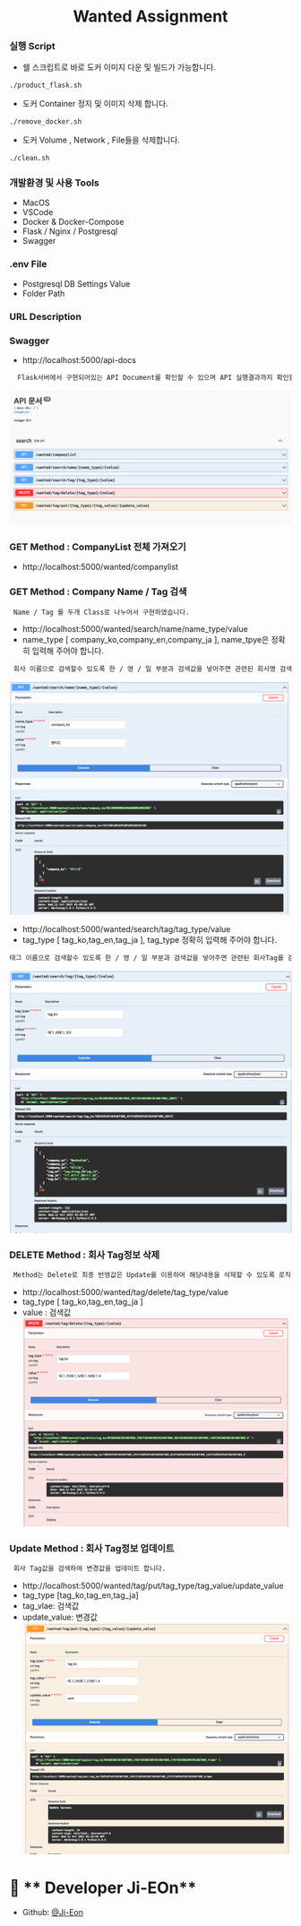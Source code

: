 <h1 align="center">Wanted Assignment</h1>


### 실행 Script
- 쉘 스크립트로 바로 도커 이미지 다운 및 빌드가 가능합니다.
```sh
./product_flask.sh
```

- 도커 Container 정지 및 이미지 삭제 합니다.
```sh
./remove_docker.sh
```

- 도커 Volume , Network , File들을 삭제합니다.
```sh
./clean.sh
```

### 개발환경 및 사용 Tools
- MacOS 
- VSCode
- Docker & Docker-Compose
- Flask / Nginx / Postgresql
- Swagger 


### .env File
- Postgresql DB Settings Value
- Folder Path


### URL Description
### Swagger 
- http://localhost:5000/api-docs
```sh
  Flask서버에서 구현되어있는 API Document를 확인할 수 있으며 API 실행결과까지 확인할 수 있습니다.
```
![ininital](https://github.com/Ji-Eon/Wanted_Assignment/blob/main/Git-Image/image_1.png?raw=true)
### GET Method : CompanyList 전체 가져오기 ####
- http://localhost:5000/wanted/companylist


### GET Method : Company Name / Tag 검색 ###
```sh
 Name / Tag 를 두개 Class로 나누어서 구현하였습니다.
```
- http://localhost:5000/wanted/search/name/name_type/value
- name_type [ company_ko,company_en,company_ja ], name_tpye은 정확히 입력해 주어야 합니다.
```sh
 회사 이름으로 검색할수 있도록 한 / 영 / 일 부분과 검색값을 넣어주면 관련된 회사명 검색하여 return 해 줍니다.
```
![ininital](https://raw.githubusercontent.com/Ji-Eon/Wanted_Assignment/ed0747c7592d181d309f2a7591a42791d2274c88/Git-Image/image_2.png)

- http://localhost:5000/wanted/search/tag/tag_type/value
- tag_type [ tag_ko,tag_en,tag_ja  ], tag_type 정확히 입력해 주어야 합니다.
```sh
태그 이름으로 검색할수 있도록 한 / 영 / 일 부분과 검색값을 넣어주면 관련된 회사Tag를 검색하여 return 해 줍니다.
```
![ininital](https://raw.githubusercontent.com/Ji-Eon/Wanted_Assignment/ed0747c7592d181d309f2a7591a42791d2274c88/Git-Image/image_3.png)

### DELETE Method : 회사 Tag정보 삭제 ###
```sh
 Method는 Delete로 최종 반영값은 Update를 이용하여 해당내용을 삭제할 수 있도록 로직을 구현하였습니다.
```
- http://localhost:5000/wanted/tag/delete/tag_type/value
- tag_type [ tag_ko,tag_en,tag_ja ]
- value : 검색값
![ininital](https://raw.githubusercontent.com/Ji-Eon/Wanted_Assignment/ed0747c7592d181d309f2a7591a42791d2274c88/Git-Image/image_4.png)

### Update Method : 회사 Tag정보 업데이트 ###
```sh
 회사 Tag값을 검색하여 변경값을 업데이트 합니다.
```
- http://localhost:5000/wanted/tag/put/tag_type/tag_value/update_value
- tag_type [tag_ko,tag_en,tag_ja]
- tag_vlae: 검색값
- update_value: 변경값
![ininital](https://raw.githubusercontent.com/Ji-Eon/Wanted_Assignment/ed0747c7592d181d309f2a7591a42791d2274c88/Git-Image/image_5.png)

# 👤 ** Developer Ji-EOn**

- Github: [@Ji-Eon](https://github.com/Ji-Eon)
